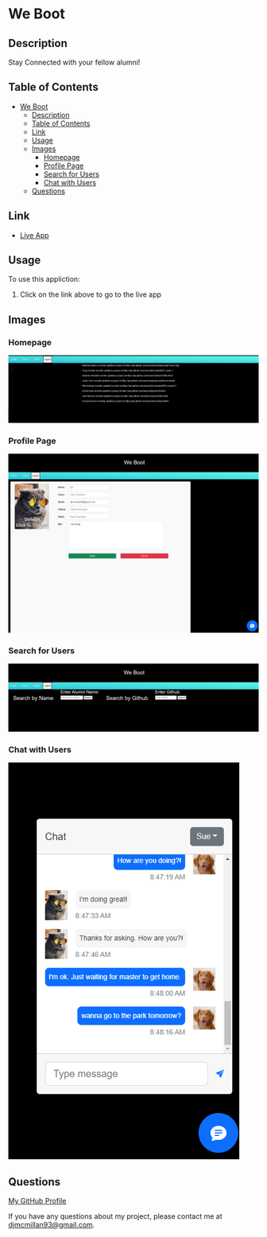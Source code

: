 # We Boot

## Description

Stay Connected with your fellow alumni!

## Table of Contents

- [We Boot](#we-boot)
  - [Description](#description)
  - [Table of Contents](#table-of-contents)
  - [Link](#link)
  - [Usage](#usage)
  - [Images](#images)
    - [Homepage](#homepage)
    - [Profile Page](#profile-page)
    - [Search for Users](#search-for-users)
    - [Chat with Users](#chat-with-users)
  - [Questions](#questions)
  
## Link
  - [Live App](https://weboot2.herokuapp.com/notes)

## Usage

To use this appliction: 
  1. Click on the link above to go to the live app

## Images

### Homepage

![](public/images/homepage.png)

### Profile Page

![](public/images/profile.png)

### Search for Users

![](public/images/search.png)

### Chat with Users

![](public/images/chat.png)


## Questions

[My GitHub Profile](https://github.com/Deejerz88)

If you have any questions about my project, please contact me at [djmcmillan93@gmail.com](mailto:djmcmillan93@gmail.com).
